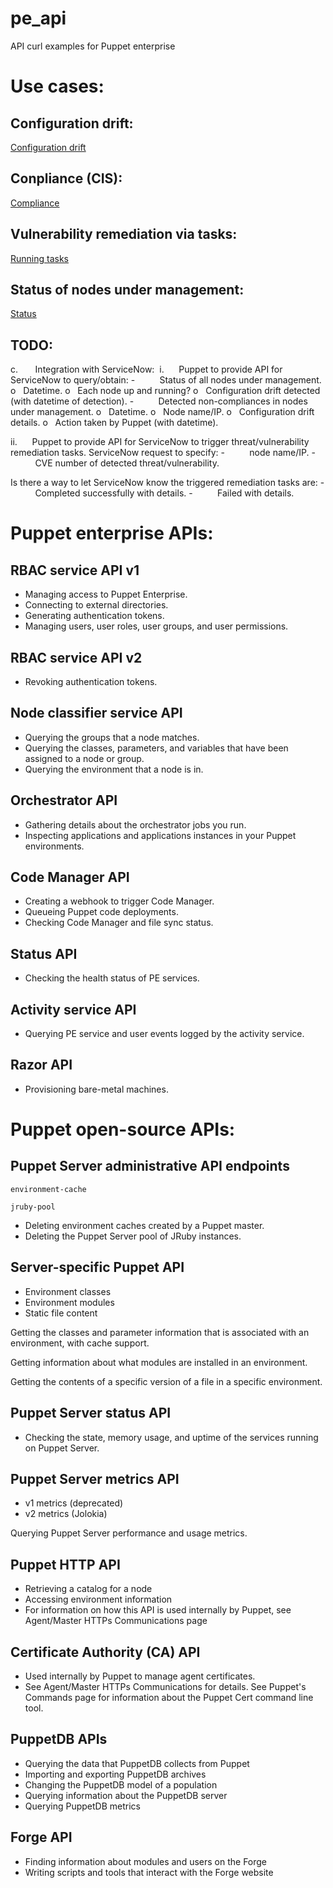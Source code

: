 # pe_api
API curl examples for Puppet enterprise

# Use cases:

## Configuration drift:

[Configuration drift](./configuration.md)

## Conpliance (CIS):

[Compliance](./copliance.md)

## Vulnerability remediation via tasks:

[Running tasks](./tasks.md)

## Status of nodes under management:

[Status](./status.md  )

## TODO:

c.       Integration with ServiceNow:
 i.      Puppet to provide API for ServiceNow to query/obtain:
-          Status of all nodes under management.
o   Datetime.
o   Each node up and running?
o   Configuration drift detected (with datetime of detection).
-          Detected non-compliances in nodes under management.
o   Datetime.
o   Node name/IP.
o   Configuration drift details.
o   Action taken by Puppet (with datetime).

ii.      Puppet to provide API for ServiceNow to trigger threat/vulnerability remediation tasks.
ServiceNow request to specify:
-          node name/IP.
-          CVE number of detected threat/vulnerability.

Is there a way to let ServiceNow know the triggered remediation tasks are:
-          Completed successfully with details.
-          Failed with details.



# Puppet enterprise APIs:

## RBAC service API v1
- Managing access to Puppet Enterprise.
- Connecting to external directories.
- Generating authentication tokens.
- Managing users, user roles, user groups, and user permissions.

## RBAC service API v2
- Revoking authentication tokens.

## Node classifier service API
- Querying the groups that a node matches.
- Querying the classes, parameters, and variables that have been assigned to a node or group.
- Querying the environment that a node is in.

## Orchestrator API
- Gathering details about the orchestrator jobs you run.
- Inspecting applications and applications instances in your Puppet environments.

## Code Manager API
- Creating a webhook to trigger Code Manager.
- Queueing Puppet code deployments.
- Checking Code Manager and file sync status.

## Status API
- Checking the health status of PE services.

## Activity service API
- Querying PE service and user events logged by the activity service.

## Razor API
- Provisioning bare-metal machines.


# Puppet open-source APIs:

## Puppet Server administrative API endpoints

`environment-cache`

`jruby-pool`

- Deleting environment caches created by a Puppet master.
- Deleting the Puppet Server pool of JRuby instances.

## Server-specific Puppet API
- Environment classes
- Environment modules
- Static file content

Getting the classes and parameter information that is associated with an environment, with cache support.

Getting information about what modules are installed in an environment.

Getting the contents of a specific version of a file in a specific environment.

## Puppet Server status API 	
- Checking the state, memory usage, and uptime of the services running on Puppet Server.

## Puppet Server metrics API
- v1 metrics (deprecated)
- v2 metrics (Jolokia)

Querying Puppet Server performance and usage metrics.

## Puppet HTTP API
- Retrieving a catalog for a node
- Accessing environment information
- For information on how this API is used internally by Puppet, see Agent/Master HTTPs Communications page

## Certificate Authority (CA) API
- Used internally by Puppet to manage agent certificates.
- See Agent/Master HTTPs Communications for details. See Puppet's Commands page for information about the Puppet Cert command line tool.

## PuppetDB APIs
- Querying the data that PuppetDB collects from Puppet
- Importing and exporting PuppetDB archives
- Changing the PuppetDB model of a population
- Querying information about the PuppetDB server
- Querying PuppetDB metrics

## Forge API
- Finding information about modules and users on the Forge
- Writing scripts and tools that interact with the Forge website
